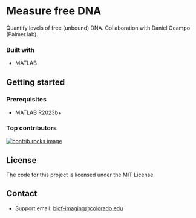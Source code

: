 # Measure free DNA

Quantify levels of free (unbound) DNA. Collaboration with Daniel Ocampo (Palmer lab).

### Built with

- MATLAB

## Getting started

### Prerequisites

- MATLAB R2023b+

### Top contributors
<a href="https://github.com/Biofrontiers-ALMC/measure-DNA-free/graphs/contributors">
  <img src="https://contrib.rocks/image?repo=Biofrontiers-ALMC/measure-DNA-free" alt="contrib.rocks image" />
</a>

## License

The code for this project is licensed under the MIT License.

## Contact

- Support email: biof-imaging@colorado.edu